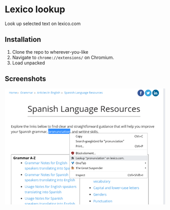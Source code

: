 # Lexico lookup

Look up selected text on lexico.com

## Installation

1. Clone the repo to wherever-you-like
2. Navigate to `chrome://extensions/` on Chromium.
3. Load unpacked

## Screenshots

![image](/images/screenshot.png)
